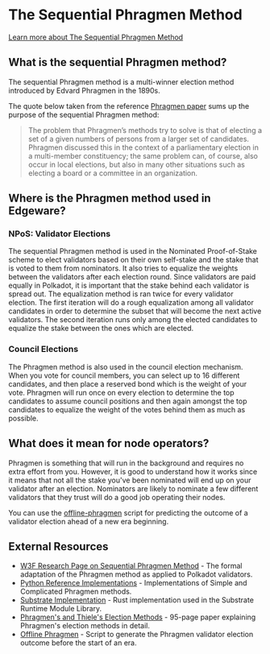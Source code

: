 # The Sequential Phragmen Method

[Learn more about The Sequential Phragmen Method](https://wiki.polkadot.network/docs/en/learn-phragmen)

## What is the sequential Phragmen method?

The sequential Phragmen method is a multi-winner election method introduced by Edvard Phragmen in the 1890s.

The quote below taken from the reference [Phragmen paper](https://arxiv.org/pdf/1611.08826.pdf) sums up the purpose of the sequential Phragmen method:

> The problem that Phragmen’s methods try to solve is that of electing a set of a given numbers of persons from a larger set of candidates. Phragmen discussed this in the context of a parliamentary election in a multi-member constituency; the same problem can, of course, also occur in local elections, but also in many other situations such as electing a board or a committee in an organization.

## Where is the Phragmen method used in Edgeware?

### NPoS: Validator Elections

The sequential Phragmen method is used in the Nominated Proof-of-Stake scheme to elect validators based on their own self-stake and the stake that is voted to them from nominators. It also tries to equalize the weights between the validators after each election round. Since validators are paid equally in Polkadot, it is important that the stake behind each validator is spread out. The equalization method is ran twice for every validator election. The first iteration will do a rough equalization among all validator candidates in order to determine the subset that will become the next active validators. The second iteration runs only among the elected candidates to equalize the stake between the ones which are elected.

### Council Elections

The Phragmen method is also used in the council election mechanism. When you vote for council members, you can select up to 16 different candidates, and then place a reserved bond which is the weight of your vote. Phragmen will run once on every election to determine the top candidates to assume council positions and then again amongst the top candidates to equalize the weight of the votes behind them as much as possible.

## What does it mean for node operators?

Phragmen is something that will run in the background and requires no extra effort from you. However, it is good to understand how it works since it means that not all the stake you've been nominated will end up on your validator after an election. Nominators are likely to nominate a few different validators that they trust will do a good job operating their nodes.

You can use the [offline-phragmen](https://github.com/kianenigma/offline-phragmen) script for predicting the outcome of a validator election ahead of a new era beginning.

## External Resources

* [W3F Research Page on Sequential Phragmen Method](https://research.web3.foundation/en/latest/polkadot/NPoS/4.%20Sequential%20Phragm%C3%A9n%E2%80%99s%20method/) - The formal adaptation of the Phragmen method as applied to Polkadot validators.
* [Python Reference Implementations](https://github.com/w3f/consensus/tree/master/NPoS) - Implementations of Simple and Complicated Phragmen methods.
* [Substrate Implementation](https://github.com/paritytech/substrate/blob/master/core/phragmen/src/lib.rs) - Rust implementation used in the Substrate Runtime Module Library.
* [Phragmen's and Thiele's Election Methods](https://arxiv.org/pdf/1611.08826.pdf) - 95-page paper explaining Phragmen's election methods in detail.
* [Offline Phragmen](https://github.com/kianenigma/offline-phragmen) - Script to generate the Phragmen validator election outcome before the start of an era.

